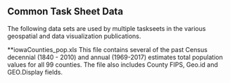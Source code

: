 <h2>Common Task Sheet Data</h2>
The following data sets are used by multiple taskseets in the various geospatial and data visualization publications.


**iowaCounties_pop.xl*s*
This file contains several of the past Census decennial (1840 - 2010) and annual (1969-2017) estimates total population values for all 99 counties. The file also includes County FIPS, Geo.id and GEO.Display fields. 
